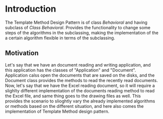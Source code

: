 # Introduction
The Template Method Design Pattern is of class _Behavioral_ and having subclass of _Class Behavioral_. Provides the functionality to change some steps of the algorithms in the subclassing, making the implementation of the a certain algorithm flexible in terms of the subclassing.

## Motivation
Let's say that we have an document reading and writing application, and this application has the classes of "Application" and "Document". Application calss open the documents that are saved on the disks, and the Document class provides the methods to read the recently read documents. Now, let's say that we have the Excel reading document, so it will require a slighlty different implementation of the documents reading method to read the Excel file, and same thing goes to the drawing files as well. This provides the scenario to slioghtly vary the already implemented algorithms or methods based on the different situation, and here also comes the implementation of Template Method design pattern.